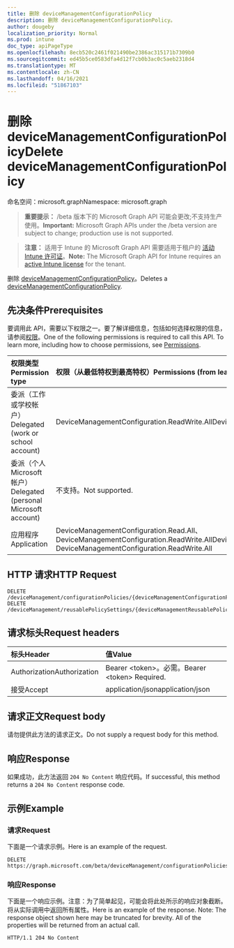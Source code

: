 ```yaml
---
title: 删除 deviceManagementConfigurationPolicy
description: 删除 deviceManagementConfigurationPolicy。
author: dougeby
localization_priority: Normal
ms.prod: intune
doc_type: apiPageType
ms.openlocfilehash: 8ecb520c2461f021490be2386ac315171b7309b0
ms.sourcegitcommit: ed45b5ce0583dfa4d12f7cb0b3ac0c5aeb2318d4
ms.translationtype: MT
ms.contentlocale: zh-CN
ms.lasthandoff: 04/16/2021
ms.locfileid: "51867103"
---
```

# <a name="delete-devicemanagementconfigurationpolicy"></a><span data-ttu-id="2abb1-103">删除 deviceManagementConfigurationPolicy</span><span class="sxs-lookup"><span data-stu-id="2abb1-103">Delete deviceManagementConfigurationPolicy</span></span>

<span data-ttu-id="2abb1-104">命名空间：microsoft.graph</span><span class="sxs-lookup"><span data-stu-id="2abb1-104">Namespace: microsoft.graph</span></span>

> <span data-ttu-id="2abb1-105">**重要提示：** /beta 版本下的 Microsoft Graph API 可能会更改;不支持生产使用。</span><span class="sxs-lookup"><span data-stu-id="2abb1-105">**Important:** Microsoft Graph APIs under the /beta version are subject to change; production use is not supported.</span></span>

> <span data-ttu-id="2abb1-106">**注意：** 适用于 Intune 的 Microsoft Graph API 需要适用于租户的 [活动 Intune 许可证](https://go.microsoft.com/fwlink/?linkid=839381)。</span><span class="sxs-lookup"><span data-stu-id="2abb1-106">**Note:** The Microsoft Graph API for Intune requires an [active Intune license](https://go.microsoft.com/fwlink/?linkid=839381) for the tenant.</span></span>

<span data-ttu-id="2abb1-107">删除 [deviceManagementConfigurationPolicy](../resources/intune-deviceconfigv2-devicemanagementconfigurationpolicy.md)。</span><span class="sxs-lookup"><span data-stu-id="2abb1-107">Deletes a [deviceManagementConfigurationPolicy](../resources/intune-deviceconfigv2-devicemanagementconfigurationpolicy.md).</span></span>

## <a name="prerequisites"></a><span data-ttu-id="2abb1-108">先决条件</span><span class="sxs-lookup"><span data-stu-id="2abb1-108">Prerequisites</span></span>
<span data-ttu-id="2abb1-p101">要调用此 API，需要以下权限之一。要了解详细信息，包括如何选择权限的信息，请参阅[权限](/graph/permissions-reference)。</span><span class="sxs-lookup"><span data-stu-id="2abb1-p101">One of the following permissions is required to call this API. To learn more, including how to choose permissions, see [Permissions](/graph/permissions-reference).</span></span>

|<span data-ttu-id="2abb1-111">权限类型</span><span class="sxs-lookup"><span data-stu-id="2abb1-111">Permission type</span></span>|<span data-ttu-id="2abb1-112">权限（从最低特权到最高特权）</span><span class="sxs-lookup"><span data-stu-id="2abb1-112">Permissions (from least to most privileged)</span></span>|
|:---|:---|
|<span data-ttu-id="2abb1-113">委派（工作或学校帐户）</span><span class="sxs-lookup"><span data-stu-id="2abb1-113">Delegated (work or school account)</span></span>|<span data-ttu-id="2abb1-114">DeviceManagementConfiguration.ReadWrite.All</span><span class="sxs-lookup"><span data-stu-id="2abb1-114">DeviceManagementConfiguration.ReadWrite.All</span></span>|
|<span data-ttu-id="2abb1-115">委派（个人 Microsoft 帐户）</span><span class="sxs-lookup"><span data-stu-id="2abb1-115">Delegated (personal Microsoft account)</span></span>|<span data-ttu-id="2abb1-116">不支持。</span><span class="sxs-lookup"><span data-stu-id="2abb1-116">Not supported.</span></span>|
|<span data-ttu-id="2abb1-117">应用程序</span><span class="sxs-lookup"><span data-stu-id="2abb1-117">Application</span></span>|<span data-ttu-id="2abb1-118">DeviceManagementConfiguration.Read.All、DeviceManagementConfiguration.ReadWrite.All</span><span class="sxs-lookup"><span data-stu-id="2abb1-118">DeviceManagementConfiguration.Read.All, DeviceManagementConfiguration.ReadWrite.All</span></span>|

## <a name="http-request"></a><span data-ttu-id="2abb1-119">HTTP 请求</span><span class="sxs-lookup"><span data-stu-id="2abb1-119">HTTP Request</span></span>
<!-- {
  "blockType": "ignored"
}
-->
``` http
DELETE /deviceManagement/configurationPolicies/{deviceManagementConfigurationPolicyId}
DELETE /deviceManagement/reusablePolicySettings/{deviceManagementReusablePolicySettingId}/referencingConfigurationPolicies/{deviceManagementConfigurationPolicyId}
```

## <a name="request-headers"></a><span data-ttu-id="2abb1-120">请求标头</span><span class="sxs-lookup"><span data-stu-id="2abb1-120">Request headers</span></span>
|<span data-ttu-id="2abb1-121">标头</span><span class="sxs-lookup"><span data-stu-id="2abb1-121">Header</span></span>|<span data-ttu-id="2abb1-122">值</span><span class="sxs-lookup"><span data-stu-id="2abb1-122">Value</span></span>|
|:---|:---|
|<span data-ttu-id="2abb1-123">Authorization</span><span class="sxs-lookup"><span data-stu-id="2abb1-123">Authorization</span></span>|<span data-ttu-id="2abb1-124">Bearer &lt;token&gt;。必需。</span><span class="sxs-lookup"><span data-stu-id="2abb1-124">Bearer &lt;token&gt; Required.</span></span>|
|<span data-ttu-id="2abb1-125">接受</span><span class="sxs-lookup"><span data-stu-id="2abb1-125">Accept</span></span>|<span data-ttu-id="2abb1-126">application/json</span><span class="sxs-lookup"><span data-stu-id="2abb1-126">application/json</span></span>|

## <a name="request-body"></a><span data-ttu-id="2abb1-127">请求正文</span><span class="sxs-lookup"><span data-stu-id="2abb1-127">Request body</span></span>
<span data-ttu-id="2abb1-128">请勿提供此方法的请求正文。</span><span class="sxs-lookup"><span data-stu-id="2abb1-128">Do not supply a request body for this method.</span></span>

## <a name="response"></a><span data-ttu-id="2abb1-129">响应</span><span class="sxs-lookup"><span data-stu-id="2abb1-129">Response</span></span>
<span data-ttu-id="2abb1-130">如果成功，此方法返回 `204 No Content` 响应代码。</span><span class="sxs-lookup"><span data-stu-id="2abb1-130">If successful, this method returns a `204 No Content` response code.</span></span>

## <a name="example"></a><span data-ttu-id="2abb1-131">示例</span><span class="sxs-lookup"><span data-stu-id="2abb1-131">Example</span></span>

### <a name="request"></a><span data-ttu-id="2abb1-132">请求</span><span class="sxs-lookup"><span data-stu-id="2abb1-132">Request</span></span>
<span data-ttu-id="2abb1-133">下面是一个请求示例。</span><span class="sxs-lookup"><span data-stu-id="2abb1-133">Here is an example of the request.</span></span>
``` http
DELETE https://graph.microsoft.com/beta/deviceManagement/configurationPolicies/{deviceManagementConfigurationPolicyId}
```

### <a name="response"></a><span data-ttu-id="2abb1-134">响应</span><span class="sxs-lookup"><span data-stu-id="2abb1-134">Response</span></span>
<span data-ttu-id="2abb1-p102">下面是一个响应示例。注意：为了简单起见，可能会将此处所示的响应对象截断。将从实际调用中返回所有属性。</span><span class="sxs-lookup"><span data-stu-id="2abb1-p102">Here is an example of the response. Note: The response object shown here may be truncated for brevity. All of the properties will be returned from an actual call.</span></span>
``` http
HTTP/1.1 204 No Content
```




